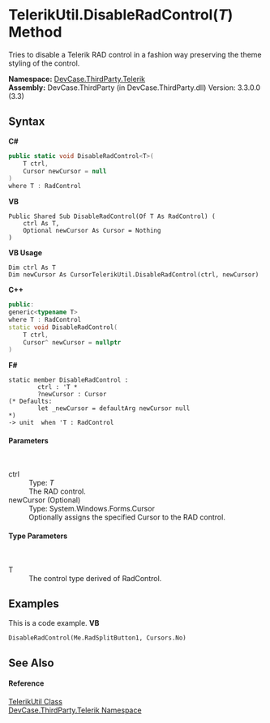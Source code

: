 # TelerikUtil.DisableRadControl(*T*) Method 
 

Tries to disable a Telerik RAD control in a fashion way preserving the theme styling of the control.

**Namespace:**&nbsp;<a href="N_DevCase_ThirdParty_Telerik">DevCase.ThirdParty.Telerik</a><br />**Assembly:**&nbsp;DevCase.ThirdParty (in DevCase.ThirdParty.dll) Version: 3.3.0.0 (3.3)

## Syntax

**C#**<br />
``` C#
public static void DisableRadControl<T>(
	T ctrl,
	Cursor newCursor = null
)
where T : RadControl

```

**VB**<br />
``` VB
Public Shared Sub DisableRadControl(Of T As RadControl) ( 
	ctrl As T,
	Optional newCursor As Cursor = Nothing
)
```

**VB Usage**<br />
``` VB Usage
Dim ctrl As T
Dim newCursor As CursorTelerikUtil.DisableRadControl(ctrl, newCursor)
```

**C++**<br />
``` C++
public:
generic<typename T>
where T : RadControl
static void DisableRadControl(
	T ctrl, 
	Cursor^ newCursor = nullptr
)
```

**F#**<br />
``` F#
static member DisableRadControl : 
        ctrl : 'T * 
        ?newCursor : Cursor 
(* Defaults:
        let _newCursor = defaultArg newCursor null
*)
-> unit  when 'T : RadControl

```


#### Parameters
&nbsp;<dl><dt>ctrl</dt><dd>Type: *T*<br />The RAD control.</dd><dt>newCursor (Optional)</dt><dd>Type: System.Windows.Forms.Cursor<br />Optionally assigns the specified Cursor to the RAD control.</dd></dl>

#### Type Parameters
&nbsp;<dl><dt>T</dt><dd>The control type derived of RadControl.</dd></dl>

## Examples
This is a code example. 
**VB**<br />
``` VB
DisableRadControl(Me.RadSplitButton1, Cursors.No)
```


## See Also


#### Reference
<a href="T_DevCase_ThirdParty_Telerik_TelerikUtil">TelerikUtil Class</a><br /><a href="N_DevCase_ThirdParty_Telerik">DevCase.ThirdParty.Telerik Namespace</a><br />